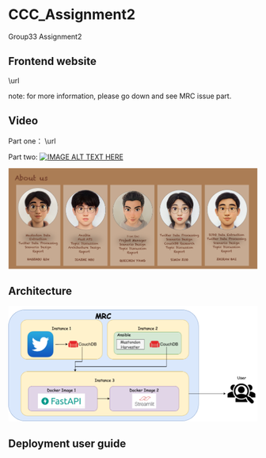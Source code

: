 # CCC_Assignment2
Group33 Assignment2

## Frontend website

\url
 
 note: for more information, please go down and see MRC issue part.

## Video
Part one： \url

Part two:  [![IMAGE ALT TEXT HERE](http://img.youtube.com/vi/Cp7H8vrW6WE/0.jpg)](https://youtu.be/Cp7H8vrW6WE)

![alt text](./img/about_us.png)


## Architecture
![alt text](./img/1.png)

## Deployment user guide



